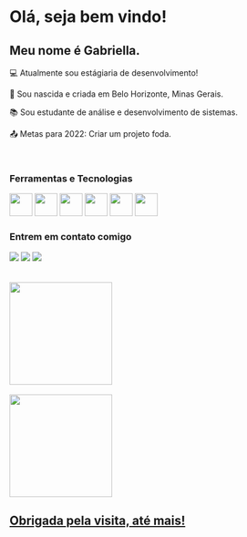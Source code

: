 # Olá, seja bem vindo!

 

## Meu nome é Gabriella.

 

:computer: Atualmente sou estágiaria de desenvolvimento!

:house_with_garden: Sou nascida e criada em Belo Horizonte, Minas Gerais.

:books: Sou estudante de análise e desenvolvimento de sistemas.

:outbox_tray: Metas para 2022: Criar um projeto foda.

<br>

### Ferramentas e Tecnologias 

<img src="https://cdn.jsdelivr.net/gh/devicons/devicon/icons/java/java-original.svg" width="40" height="40"/>
<img src="https://cdn.jsdelivr.net/gh/devicons/devicon/icons/csharp/csharp-plain.svg" width="40" height="40"/>
<img src="https://cdn.jsdelivr.net/gh/devicons/devicon/icons/vuejs/vuejs-original.svg" width="40" height="40"/>
<img src="https://cdn.jsdelivr.net/gh/devicons/devicon/icons/python/python-plain-wordmark.svg" width="40" height="40"/>
<img src="https://cdn.jsdelivr.net/gh/devicons/devicon/icons/javascript/javascript-original.svg" width="40" height="40"/>
<img src="https://cdn.jsdelivr.net/gh/devicons/devicon/icons/git/git-original-wordmark.svg" width="40" height="40"/>

<br>

### Entrem em contato comigo 
 
<div>
<a href="https://instagram.com/_gabsbarbosa" target="_blank"><img src="https://img.shields.io/badge/-Instagram-%23E4405F?style=for-the-badge&logo=instagram&logoColor=white" target="_blank"></a>
<a href = "mailto:gabriellabomconselho@gmail.com"><img src="https://img.shields.io/badge/Gmail-D14836?style=for-the-badge&logo=gmail&logoColor=white" target="_blank"></a>
<a href="https://www.linkedin.com/in/gabriellabomconselho" target="_blank"><img src="https://img.shields.io/badge/-LinkedIn-%230077B5?style=for-the-badge&logo=linkedin&logoColor=white" target="_blank"></a>   
</div>

<br>
<br>

<div>
<a href="https://github.com/gabriellabarbosa">
<img height="180em" src="https://github-readme-stats.vercel.app/api/top-langs/?username=gabriellabarbosa&layout=compact&langs_count=7&theme=dracula"/>
 
<br>
<br>
 
<img height="180em" src="https://github-readme-stats.vercel.app/api?username=gabriellabarbosa&show_icons=true&theme=dracula&include_all_commits=true&count_private=true"/>
 </div>
 
## Obrigada pela visita, até mais!
